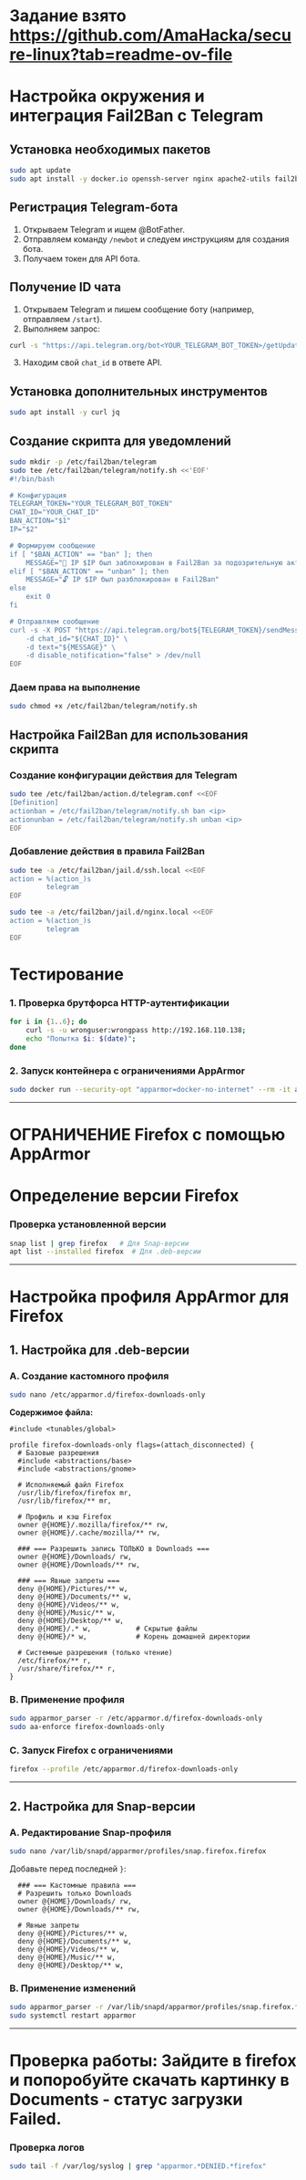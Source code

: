 # Задание взято https://github.com/AmaHacka/secure-linux?tab=readme-ov-file
# Настройка окружения и интеграция Fail2Ban с Telegram

## Установка необходимых пакетов
```sh
sudo apt update
sudo apt install -y docker.io openssh-server nginx apache2-utils fail2ban apparmor apparmor-utils
```

## Регистрация Telegram-бота
1. Открываем Telegram и ищем @BotFather.
2. Отправляем команду `/newbot` и следуем инструкциям для создания бота.
3. Получаем токен для API бота.

## Получение ID чата
1. Открываем Telegram и пишем сообщение боту (например, отправляем `/start`).
2. Выполняем запрос:
```sh
curl -s "https://api.telegram.org/bot<YOUR_TELEGRAM_BOT_TOKEN>/getUpdates" | jq
```
3. Находим свой `chat_id` в ответе API.

## Установка дополнительных инструментов
```sh
sudo apt install -y curl jq
```

## Создание скрипта для уведомлений
```sh
sudo mkdir -p /etc/fail2ban/telegram
sudo tee /etc/fail2ban/telegram/notify.sh <<'EOF'
#!/bin/bash

# Конфигурация
TELEGRAM_TOKEN="YOUR_TELEGRAM_BOT_TOKEN"
CHAT_ID="YOUR_CHAT_ID"
BAN_ACTION="$1"
IP="$2"

# Формируем сообщение
if [ "$BAN_ACTION" == "ban" ]; then
    MESSAGE="🚨 IP $IP был заблокирован в Fail2Ban за подозрительную активность"
elif [ "$BAN_ACTION" == "unban" ]; then
    MESSAGE="🔓 IP $IP был разблокирован в Fail2Ban"
else
    exit 0
fi

# Отправляем сообщение
curl -s -X POST "https://api.telegram.org/bot${TELEGRAM_TOKEN}/sendMessage" \
    -d chat_id="${CHAT_ID}" \
    -d text="${MESSAGE}" \
    -d disable_notification="false" > /dev/null
EOF
```

### Даем права на выполнение
```sh
sudo chmod +x /etc/fail2ban/telegram/notify.sh
```

## Настройка Fail2Ban для использования скрипта

### Создание конфигурации действия для Telegram
```sh
sudo tee /etc/fail2ban/action.d/telegram.conf <<EOF
[Definition]
actionban = /etc/fail2ban/telegram/notify.sh ban <ip>
actionunban = /etc/fail2ban/telegram/notify.sh unban <ip>
EOF
```

### Добавление действия в правила Fail2Ban
```sh
sudo tee -a /etc/fail2ban/jail.d/ssh.local <<EOF
action = %(action_)s
         telegram
EOF

sudo tee -a /etc/fail2ban/jail.d/nginx.local <<EOF
action = %(action_)s
         telegram
EOF
```

# Тестирование

### 1. Проверка брутфорса HTTP-аутентификации
```bash
for i in {1..6}; do
    curl -s -u wronguser:wrongpass http://192.168.110.138;
    echo "Попытка $i: $(date)";
done
```

### 2. Запуск контейнера с ограничениями AppArmor
```bash
sudo docker run --security-opt "apparmor=docker-no-internet" --rm -it alpine ping -c 3 localhost
```

---

# ОГРАНИЧЕНИЕ Firefox с помощью AppArmor

# Определение версии Firefox

### Проверка установленной версии
```bash
snap list | grep firefox   # Для Snap-версии
apt list --installed firefox  # Для .deb-версии
```

---

# Настройка профиля AppArmor для Firefox

## 1. Настройка для .deb-версии

### A. Создание кастомного профиля
```bash
sudo nano /etc/apparmor.d/firefox-downloads-only
```
**Содержимое файла:**
```apparmor
#include <tunables/global>

profile firefox-downloads-only flags=(attach_disconnected) {
  # Базовые разрешения
  #include <abstractions/base>
  #include <abstractions/gnome>
  
  # Исполняемый файл Firefox
  /usr/lib/firefox/firefox mr,
  /usr/lib/firefox/** mr,
  
  # Профиль и кэш Firefox
  owner @{HOME}/.mozilla/firefox/** rw,
  owner @{HOME}/.cache/mozilla/** rw,
  
  ### === Разрешить запись ТОЛЬКО в Downloads ===
  owner @{HOME}/Downloads/ rw,
  owner @{HOME}/Downloads/** rw,
  
  ### === Явные запреты ===
  deny @{HOME}/Pictures/** w,
  deny @{HOME}/Documents/** w,
  deny @{HOME}/Videos/** w,
  deny @{HOME}/Music/** w,
  deny @{HOME}/Desktop/** w,
  deny @{HOME}/.* w,           # Скрытые файлы
  deny @{HOME}/* w,            # Корень домашней директории
  
  # Системные разрешения (только чтение)
  /etc/firefox/** r,
  /usr/share/firefox/** r,
}
```

### B. Применение профиля
```bash
sudo apparmor_parser -r /etc/apparmor.d/firefox-downloads-only
sudo aa-enforce firefox-downloads-only
```

### C. Запуск Firefox с ограничениями
```bash
firefox --profile /etc/apparmor.d/firefox-downloads-only
```

---

## 2. Настройка для Snap-версии

### A. Редактирование Snap-профиля
```bash
sudo nano /var/lib/snapd/apparmor/profiles/snap.firefox.firefox
```
Добавьте перед последней `}`:
```apparmor
  ### === Кастомные правила ===
  # Разрешить только Downloads
  owner @{HOME}/Downloads/ rw,
  owner @{HOME}/Downloads/** rw,
  
  # Явные запреты
  deny @{HOME}/Pictures/** w,
  deny @{HOME}/Documents/** w,
  deny @{HOME}/Videos/** w,
  deny @{HOME}/Music/** w,
  deny @{HOME}/Desktop/** w,
```

### B. Применение изменений
```bash
sudo apparmor_parser -r /var/lib/snapd/apparmor/profiles/snap.firefox.firefox
sudo systemctl restart apparmor
```

---

# Проверка работы: Зайдите в firefox и попоробуйте скачать картинку в Documents - статус загрузки Failed.

### Проверка логов
```bash
sudo tail -f /var/log/syslog | grep "apparmor.*DENIED.*firefox"
```


